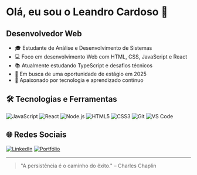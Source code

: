 # Olá, eu sou o Leandro Cardoso 👋

## Desenvolvedor Web

- 🎓 Estudante de Análise e Desenvolvimento de Sistemas
- 💻 Foco em desenvolvimento Web com HTML, CSS, JavaScript e React
- 📚 Atualmente estudando TypeScript e desafios técnicos
- 🚀 Em busca de uma oportunidade de estágio em 2025
- 🧠 Apaixonado por tecnologia e aprendizado contínuo

## 🛠️ Tecnologias e Ferramentas

![JavaScript](https://img.shields.io/badge/JavaScript-F7DF1E?logo=javascript&logoColor=black&style=for-the-badge)
![React](https://img.shields.io/badge/React-61DAFB?logo=react&logoColor=black&style=for-the-badge)
![Node.js](https://img.shields.io/badge/Node.js-339933?logo=node.js&logoColor=white&style=for-the-badge)
![HTML5](https://img.shields.io/badge/HTML5-E34F26?logo=html5&logoColor=white&style=for-the-badge)
![CSS3](https://img.shields.io/badge/CSS3-1572B6?logo=css3&logoColor=white&style=for-the-badge)
![Git](https://img.shields.io/badge/Git-F05032?logo=git&logoColor=white&style=for-the-badge)
![VS Code](https://img.shields.io/badge/VS%20Code-007ACC?logo=visual-studio-code&logoColor=white&style=for-the-badge)

## 🌐 Redes Sociais

[![LinkedIn](https://img.shields.io/badge/LinkedIn-0077B5?logo=linkedin&logoColor=white&style=for-the-badge)](https://www.linkedin.com/in/seu-link)
[![Portfólio](https://img.shields.io/badge/Portfólio-000000?logo=github&logoColor=white&style=for-the-badge)](https://seusite.com)

---

> "A persistência é o caminho do êxito." – Charles Chaplin
